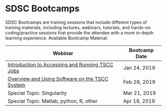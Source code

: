 # SDSC Bootcamps
SDSC Bootcamps are training sessions that include different types of training materials, including lectures, webinars, tutorials, and hands-on coding/practice sessions that provide the attendee with a more in-depth learning experience.
<a name="top">Available Bootcamp Material:

| Webinar| Bootcamp Date|
|---|---|
| [Introduction to Accessing and Running TSCC Jobs](Intro-to-Accessing-and-Running-TSCC-Jobs-01-24-2019) | Jan 24, 2019 |
| [Overview and Using Software on the TSCC System](Overview-and-Using-Software-on-the-TSCC-System-02-28-2019) | Feb 28, 2019 |
| Special Topic: Singularity | Mar 21, 2019 |
| Special Topic: Matlab, python, R, other | Apr 18, 2019 |
